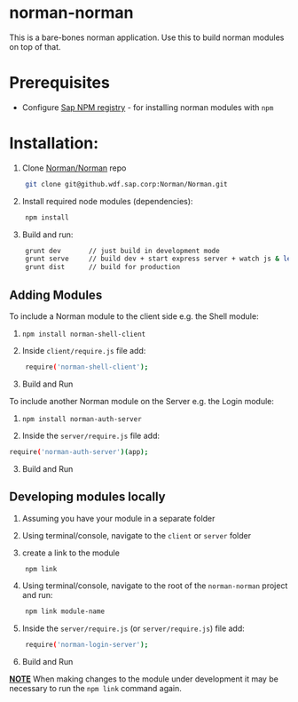 norman-norman
===============
This is a bare-bones norman application. Use this to build norman modules on top of that.


# Prerequisites
- Configure [Sap NPM registry](https://jam4.sapjam.com/wiki/show/kvLVqwLEg5DQorc6zsGIUh) - for installing norman modules with `npm`


# Installation:

1. Clone [Norman/Norman](https://github.wdf.sap.corp/Norman/Norman) repo
```sh
    git clone git@github.wdf.sap.corp:Norman/Norman.git
```

2. Install required node modules (dependencies):
```sh
    npm install
```

3. Build and run:
```sh
    grunt dev       // just build in development mode
    grunt serve     // build dev + start express server + watch js & less for changes
    grunt dist      // build for production
```

## Adding Modules

To include a Norman module to the client side e.g. the Shell module:

1. `npm install norman-shell-client` 

2. Inside `client/require.js` file add:
```sh
    require('norman-shell-client');
```

3. Build and Run


To include another Norman module on the Server e.g. the Login module:

1. `npm install norman-auth-server` 

2. Inside the `server/require.js` file add:
```sh
require('norman-auth-server')(app);
```

3. Build and Run


## Developing modules locally

1. Assuming you have your module in a separate folder

2. Using terminal/console, navigate to the `client` or `server` folder

3. create a link to the module
```sh
    npm link
```

4. Using terminal/console, navigate to the root of the `norman-norman` project and run:
```sh
    npm link module-name	
```

5. Inside the `server/require.js` (or `server/require.js`) file add:
```sh
    require('norman-login-server');
```

6. Build and Run

**<u>NOTE</u>**  When making changes to the module under development it may be necessary to run the `npm link` command again.
